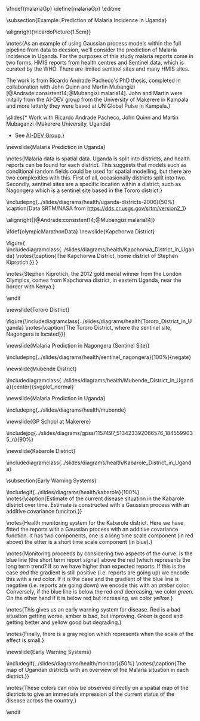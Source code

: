 \ifndef{malariaGp}
\define{malariaGp}
\editme

\subsection{Example: Prediction of Malaria Incidence in Uganda}

\alignright{\ricardoPicture{1.5cm}}

\notes{As an example of using Gaussian process models within the full pipeline from data to decsion, we'll consider the prediction of Malaria incidence in Uganda. For the purposes of this study malaria reports come in two forms, HMIS reports from health centres and Sentinel data, which is curated by the WHO. There are limited sentinel sites and many HMIS sites.

The work is from Ricardo Andrade Pacheco's PhD thesis, completed in collaboration with John Quinn and Martin Mubangizi [@Andrade:consistent14;@Mubangizi:malaria14]. John and Martin were initally from the AI-DEV group from the University of Makerere in Kampala and more latterly they were based at UN Global Pulse in Kampala.}

\slides{* Work with Ricardo Andrade Pacheco, John Quinn and Martin Mubaganzi (Makerere University, Uganda)
* See [AI-DEV Group](http://air.ug/research.html).}

\newslide{Malaria Prediction in Uganda}

\notes{Malaria data is spatial data. Uganda is split into districts, and health reports can be found for each district. This suggests that models such as conditional random fields could be used for spatial modelling, but there are two complexities with this. First of all, occasionally districts split into two. Secondly, sentinel sites are a specific location within a district, such as Nagongera which is a sentinel site based in the Tororo district.}

\includepng{../slides/diagrams/health/uganda-districts-2006}{50%}
\caption{Data SRTM/NASA from <https://dds.cr.usgs.gov/srtm/version2_1>}

\alignright{[@Andrade:consistent14;@Mubangizi:malaria14]}


\ifdef{olympicMarathonData}
\newslide{Kapchorwa District}

\figure{
\includediagramclass{../slides/diagrams/health/Kapchorwa_District_in_Uganda}
\notes{\caption{The Kapchorwa District, home district of Stephen Kiprotich.}}
}

\notes{Stephen Kiprotich, the 2012 gold medal winner from the London Olympics, comes from Kapchorwa district, in eastern Uganda, near the border with Kenya.}

\endif

\newslide{Tororo District}

\figure{\includediagramclass{../slides/diagrams/health/Tororo_District_in_Uganda}
\notes{\caption{The Tororo District, where the sentinel site, Nagongera is located}}}

\newslide{Malaria Prediction in Nagongera (Sentinel Site)}

\includepng{../slides/diagrams/health/sentinel_nagongera}{100%}{negate}



\newslide{Mubende District}

\includediagramclass{../slides/diagrams/health/Mubende_District_in_Uganda}{center}{svgplot_normal}

\newslide{Malaria Prediction in Uganda}

\includepng{../slides/diagrams/health/mubende}

\newslide{GP School at Makerere}

\includejpg{../slides/diagrams/gpss/1157497_513423392066576_1845599035_n}{90%}

\newslide{Kabarole District}

\includediagramclass{../slides/diagrams/health/Kabarole_District_in_Uganda}

\subsection{Early Warning Systems}

\includegif{../slides/diagrams/health/kabarole}{100%}
\notes{\caption{Estimate of the current disease situation in the Kabarole district over time. Estimate is constructed with a Gaussian process with an additive covariance funciton.}}

\notes{Health monitoring system for the Kabarole district. Here we have fitted the reports with a Gaussian process with an additive covariance function. It has two components, one is a long time scale component (in red above) the other is a short time scale component (in blue).}

\notes{Monitoring proceeds by considering two aspects of the curve. Is the blue line (the short term report signal) above the red (which represents the long term trend? If so we have higher than expected reports. If this is the case *and* the gradient is still positive (i.e. reports are going up) we encode this with a *red* color. If it is the case and the gradient of the blue line is negative (i.e. reports are going down) we encode this with an *amber* color. Conversely, if the blue line is below the red *and* decreasing, we color *green*. On the other hand if it is below red but increasing, we color *yellow*.}

\notes{This gives us an early warning system for disease. Red is a bad situation getting worse, amber is bad, but improving. Green is good and getting better and yellow good but degrading.}

\notes{Finally, there is a gray region which represents when the scale of the effect is small.}

\newslide{Early Warning Systems}

\includegif{../slides/diagrams/health/monitor}{50%}
\notes{\caption{The map of Ugandan districts with an overview of the Malaria situation in each district.}}

\notes{These colors can now be observed directly on a spatial map of the districts to give an immediate impression of the current status of the disease across the country.}

\endif
